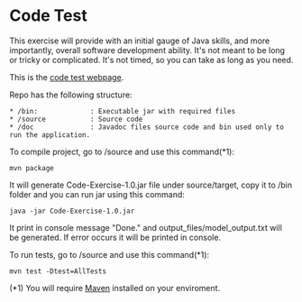 Code Test
====================

This exercise will provide with an initial gauge of Java skills, and more importantly, overall software development ability. It's not meant to be long or tricky or complicated. It's not timed, so you can take as long as you need.

This is the [code test webpage](http://cyrusinnovation.com/code_test).

Repo has the following structure:

	* /bin: 			: Executable jar with required files
	* /source			: Source code
	* /doc 				: Javadoc files source code and bin used only to run the application. 

To compile project, go to /source and use this command(*1):

	mvn package

It will generate Code-Exercise-1.0.jar file under source/target, copy it to /bin folder and you can run jar using this command:

	java -jar Code-Exercise-1.0.jar

It print in console message "Done." and output_files/model_output.txt will be generated. If error occurs it will be printed in console.

To run tests, go to /source and use this command(*1):

	mvn test -Dtest=AllTests


(*1) You will require [Maven](http://maven.apache.org/) installed on your enviroment.